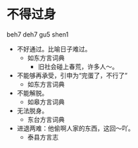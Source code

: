 # 不得过身
beh7 deh7 gu5 shen1
+ 不好通过。比喻日子难过。
  * 如东方言词典
    - 旧社会碰上春荒，许多人～。
+ 不能够再承受，引申为“完蛋了，不行了”
  * 如东方言词典
+ 不能解脱。
  * 如皋方言词典
+ 无法脱身。
  * 东台方言词典
+ 进退两难：他偷啊人家的东西，这回～吖。
  * 泰县方言志
